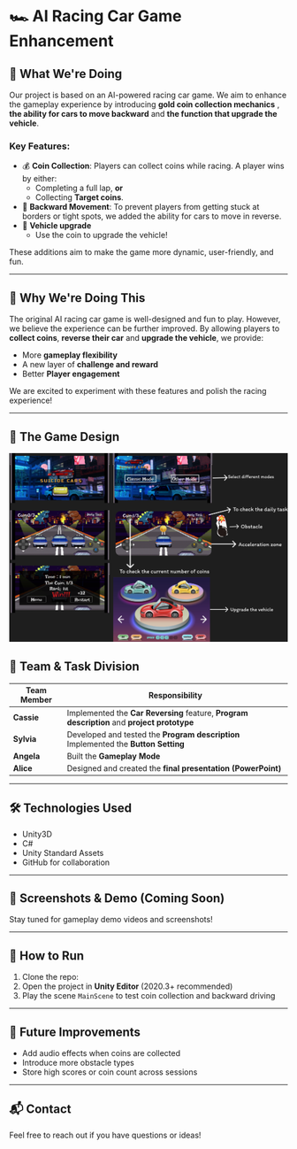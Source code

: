 # 🏎️ AI Racing Car Game Enhancement

## 📌 What We're Doing

Our project is based on an AI-powered racing car game. We aim to enhance the gameplay experience by introducing **gold coin collection mechanics** , **the ability for cars to move backward** and **the function that upgrade the vehicle**.

### Key Features:
- 💰 **Coin Collection**: Players can collect coins while racing. A player wins by either:
  - Completing a full lap, **or**
  - Collecting **Target coins**.
- 🔁 **Backward Movement**: To prevent players from getting stuck at borders or tight spots, we added the ability for cars to move in reverse.
- 🚗 **Vehicle upgrade**
  - Use the coin to upgrade the vehicle!

These additions aim to make the game more dynamic, user-friendly, and fun.

---

## 🎯 Why We're Doing This

The original AI racing car game is well-designed and fun to play. However, we believe the experience can be further improved. By allowing players to **collect coins**, **reverse their car** and **upgrade the vehicle**, we provide:

- More **gameplay flexibility**
- A new layer of **challenge and reward**
- Better **Player engagement**

We are excited to experiment with these features and polish the racing experience!

---

## 📎 The Game Design
![The Game Design](./images/Figma.png)


## 👥 Team & Task Division

| Team Member         | Responsibility                                              |
|---------------------|-------------------------------------------------------------|
| **Cassie**  | Implemented the **Car Reversing** feature, **Program description**  and **project prototype** |
| **Sylvia**          | Developed and tested the **Program description** Implemented the **Button Setting**          |
| **Angela**          | Built the **Gameplay Mode**|
| **Alice**           | Designed and created the **final presentation (PowerPoint)** |


---

## 🛠️ Technologies Used
- Unity3D
- C#
- Unity Standard Assets
- GitHub for collaboration

---

## 📸 Screenshots & Demo (Coming Soon)

Stay tuned for gameplay demo videos and screenshots!

---

## 🔄 How to Run

1. Clone the repo:
2. Open the project in **Unity Editor** (2020.3+ recommended)
3. Play the scene `MainScene` to test coin collection and backward driving

---

## 🚧 Future Improvements

- Add audio effects when coins are collected
- Introduce more obstacle types
- Store high scores or coin count across sessions

---

## 📬 Contact

Feel free to reach out if you have questions or ideas!

